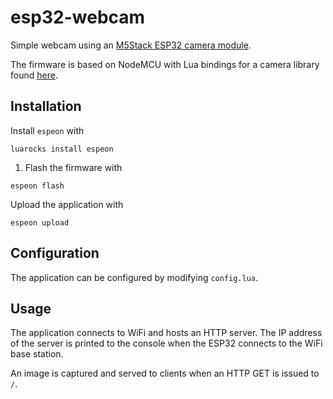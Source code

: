 # esp32-webcam
Simple webcam using an [M5Stack ESP32 camera module](https://www.banggood.com/M5Stack-Official-ESP32-Camera-Module-Development-Board-OV2640-Camera-Type-C-Grove-Port-p-1333598.html?cur_warehouse=CN#jsReviewsWrap).

The firmware is based on NodeMCU with Lua bindings for a camera library found [here](https://github.com/igrr/esp32-cam-demo).

## Installation
Install `espeon` with

```shell
luarocks install espeon
```

1. Flash the firmware with

```shell
espeon flash
```

Upload the application with

```shell
espeon upload
```

## Configuration
The application can be configured by modifying `config.lua`.

## Usage
The application connects to WiFi and hosts an HTTP server. The IP address of the server is printed to the console when the ESP32 connects to the WiFi base station.

An image is captured and served to clients when an HTTP GET is issued to `/`.
